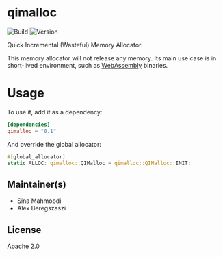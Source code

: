 # qimalloc

![Build](https://circleci.com/gh/wasmx/qimalloc.svg?style=shield&circle-token=:circle-token)
![Version](https://img.shields.io/crates/v/qimalloc.svg)

Quick Incremental (Wasteful) Memory Allocator.

This memory allocator will not release any memory. Its main use case is in short-lived environment, such as [WebAssembly](https://github.com/webassembly) binaries.

# Usage

To use it, add it as a dependency:
```toml
[dependencies]
qimalloc = "0.1"
```

And override the global allocator:
```rust
#[global_allocator]
static ALLOC: qimalloc::QIMalloc = qimalloc::QIMalloc::INIT;
```

## Maintainer(s)

- Sina Mahmoodi
- Alex Beregszaszi

## License

Apache 2.0

